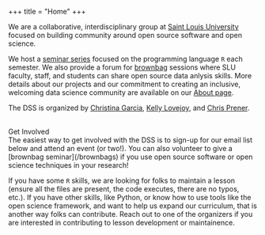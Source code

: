 +++
title = "Home"
+++

We are a collaborative, interdisciplinary group at [Saint Louis University](https://www.slu.edu) focused on building community around open source software and open science.

We host a [seminar series](/seminars) focused on the programming language `R` each semester. We also provide a forum for [brownbag](/brownbags) sessions where SLU faculty, staff, and students can share open source data anlysis skills. More details about our projects and our commitment to creating an inclusive, welcoming data science community are available on our [About page](/about).

The DSS is organized by [Christina Garcia](mailto:christina.garcia@slu.edu), [Kelly Lovejoy](mailto:kelly.lovejoy@slu.edu), and [Chris Prener](mailto:chris.prener@slu.edu).

</br>
<div class="page-heading">Get Involved</div>
The easiest way to get involved with the DSS is to sign-up for our email list below and attend an event (or two!). You can also volunteer to give a [brownbag seminar](/brownbags) if you use open source software or open science techniques in your research! 

If you have some `R` skills, we are looking for folks to maintain a lesson (ensure all the files are present, the code executes, there are no typos, etc.). If you have other skills, like Python, or know how to use tools like the open science framework, and want to help us expand our curriculum, that is another way folks can contribute. Reach out to one of the organizers if you are interested in contributing to lesson development or maintainence.